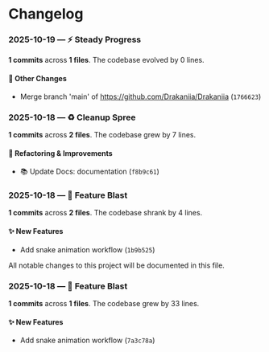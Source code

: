 # Changelog


### 2025-10-19 — ⚡ Steady Progress

**1 commits** across **1 files**. The codebase evolved by 0 lines.

#### 🔄 Other Changes
- Merge branch 'main' of https://github.com/Drakaniia/Drakaniia (`1766623`)



### 2025-10-18 — ♻️ Cleanup Spree

**1 commits** across **2 files**. The codebase grew by 7 lines.

#### 🔧 Refactoring & Improvements
- 📚 Update Docs: documentation (`f8b9c61`)



### 2025-10-18 — 🚀 Feature Blast

**1 commits** across **2 files**. The codebase shrank by 4 lines.

#### ✨ New Features
- Add snake animation workflow (`1b9b525`)


All notable changes to this project will be documented in this file.

### 2025-10-18 — 🚀 Feature Blast

**1 commits** across **1 files**. The codebase grew by 33 lines.

#### ✨ New Features
- Add snake animation workflow (`7a3c78a`)
